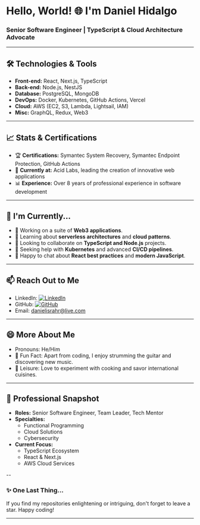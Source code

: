 # Hello, World! 🌐 I'm Daniel Hidalgo

### Senior Software Engineer | TypeScript & Cloud Architecture Advocate

---

## 🛠️ Technologies & Tools

- **Front-end:** React, Next.js, TypeScript
- **Back-end:** Node.js, NestJS
- **Database:** PostgreSQL, MongoDB
- **DevOps:** Docker, Kubernetes, GitHub Actions, Vercel
- **Cloud:** AWS (EC2, S3, Lambda, Lightsail, IAM)
- **Misc:** GraphQL, Redux, Web3

---

## 📈 Stats & Certifications

- 🏆 **Certifications:** Symantec System Recovery, Symantec Endpoint Protection, GitHub Actions
- 💼 **Currently at:** Acid Labs, leading the creation of innovative web applications
- 📊 **Experience:** Over 8 years of professional experience in software development

---

## 🌱 I'm Currently...

- 🔭 Working on a suite of **Web3 applications**.
- 🌱 Learning about **serverless architectures** and **cloud patterns**.
- 👯 Looking to collaborate on **TypeScript and Node.js** projects.
- 🤔 Seeking help with **Kubernetes** and advanced **CI/CD pipelines**.
- 💬 Happy to chat about **React best practices** and **modern JavaScript**.

---

## 📫 Reach Out to Me

- LinkedIn: [![LinkedIn](https://img.shields.io/badge/LinkedIn-Daniel%20Hidalgo-blue)](https://www.linkedin.com/in/hrdi31/)
- GitHub: [![GitHub](https://img.shields.io/github/followers/hrdi1023802?style=social)](https://github.com/hrdi1023802)
- Email: [danielisrahr@live.com](mailto:danielisrahr@live.com)

---

## 😄 More About Me

- Pronouns: He/Him
- 🎸 Fun Fact: Apart from coding, I enjoy strumming the guitar and discovering new music.
- 🍔 Leisure: Love to experiment with cooking and savor international cuisines.

---

## 💼 Professional Snapshot

- **Roles:** Senior Software Engineer, Team Leader, Tech Mentor
- **Specialties:**
  - Functional Programming
  - Cloud Solutions
  - Cybersecurity
- **Current Focus:**
  - TypeScript Ecosystem
  - React & Next.js
  - AWS Cloud Services

--

### ✨ One Last Thing...

If you find my repositories enlightening or intriguing, don't forget to leave a star. Happy coding!

---

